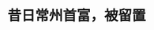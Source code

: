 <!DOCTYPE html>
<html lang="zh-CN">

<head>
    
<title>昔日常州首富，被留置_腾讯新闻</title>
<meta name="keywords" content="车建兴,美凯龙,红星美凯龙家居集团,常州首富,王健林,马云,常州,红星,首富,云南省监察委员会">
<meta name="description" content="红星美凯龙的创始人车建兴突然被查。      5月13日，红星美凯龙家居集团股份有限公司（以下简称“红星美凯龙”）在港股平台发布公告称，公司收到通知，执行董事兼总经理车建兴被云南省监察委员会立案调查....">
<meta name="author" content="腾讯网">
<meta name="copyright" content="Copyright 1998 - 2025 Tencent. All Rights Reserved">
<meta property="og:type" content="news" />

<meta property="og:title" content="昔日常州首富，被留置_腾讯新闻" />
<meta property="og:description" content="红星美凯龙的创始人车建兴突然被查。      5月13日，红星美凯龙家居集团股份有限公司（以下简称“红星美凯龙”）在港股平台发布公告称，公司收到通知，执行董事兼总经理车建兴被云南省监察委员会立案调查...." />
<meta property="og:url" content="https://news.qq.com/rain/a/20250518A04UBS00" />
<meta property="og:image" content="https://inews.gtimg.com/news_ls/OqK1ajBcvpacQC5N95w5ufks-4o7UlgIIjEKZf37y9FLwAA_640330/0" />
<meta property="article:author" content="中国新闻周刊" />
<meta property="article:published_time" content="2025-05-18 16:33:25" />
<meta property="category" content="finance" />

<meta name="baidu-site-verification" content="jJeIJ5X7pP" />
    <meta charset="utf-8" />
<meta http-equiv="X-UA-Compatible" content="IE=Edge" />
<meta name="viewport" content="width=device-width, initial-scale=1, shrink-to-fit=no" />
<link rel="dns-prefetch" href="mat1.gtimg.com">
<link rel="dns-prefetch" href="i.news.qq.com">
<link rel="shortcut icon" href="https://mat1.gtimg.com/qqcdn/qqindex2021/favicon.ico">
<script nomodule="true" src="https://mat1.gtimg.com/qqcdn/qqindex2021/common-static/20240515201444/core3-37-1.min.js"></script>
<script>
  try {
    if (!window.IntersectionObserver) {
      var observerScript = document.createElement('script');
      observerScript.src = "https://mat1.gtimg.com/qqcdn/qqindex2021/common-static/20241024141058/intersection-observer-polyfill.js";
      document.head.appendChild(observerScript);
    }
  } catch (error) {}
</script>

<script>
  try {
    if (!Element.prototype.scrollTo) {
      var scrollScript = document.createElement('script');
      scrollScript.src = "https://mat1.gtimg.com/qqcdn/qqindex2021/common-static/20241025153001/scroll-behavior-polyfill.js";
      document.head.appendChild(scrollScript);
    }
  } catch (error) {}
</script>
<script>
  try {
    if ('scrollRestoration' in window.history) {
      window.history.scrollRestoration = 'manual';
    }
    window.isPcClient = Boolean(window.electron) && (
      window.navigator.userAgent.indexOf('pc-client') > 0 ||
      window.navigator.userAgent.indexOf('TencentNews') > 0
    );
  } catch {}
</script>
<script>
  try {
    if (window.isPcClient) {
      var bodyStyle = document.createElement('style');
      bodyStyle.innerText = 'body{ zoom: 0.95 }';
      document.head.appendChild(bodyStyle);
    }
  } catch {}
</script>
<script>
  window.DATA = {"url":"https://view.inews.qq.com/a/20250518A04UBS00","article_id":"20250518A04UBS00","article_type":"0","title":"昔日常州首富，被留置","desc":"红星美凯龙的创始人车建兴突然被查。      5月13日，红星美凯龙家居集团股份有限公司（以下简称“红星美凯龙”）在港股平台发布公告称，公司收到通知，执行董事兼总经理车建兴被云南省监察委员会立案调查....","iNewsRecommendLevel":1,"abstract":"红星美凯龙的创始人车建兴突然被查。      5月13日，红星美凯龙家居集团股份有限公司（以下简称“红星美凯龙”）在港股平台发布公告称，公司收到通知，执行董事兼总经理车建兴被云南省监察委员会立案调查....","catalog1":"finance","ad_channel_sign":"finance","introduction":"","media":"中国新闻周刊","media_id":"5069188","pubtime":"2025-05-18 16:33:25","comment_id":"8412795360","political":0,"cmsId":"20250518A04UBS00","cms_id":"20250518A04UBS00","closeAllAd":0,"closeAllFavorite":false,"originContent":{"directory":{"ai_list":null,"enable":1,"list":[{"desc":"01 从木匠到首富","link":"HPOS_0","sub_list":null},{"desc":"02 步步踩雷陷入困局","link":"HPOS_1","sub_list":null}]},"key_points_show":["红星美凯龙家居集团股份有限公司执行董事兼总经理车建兴被云南省监察委员会立案调查并实施留置措施。","车建兴曾是常州首富，拥有超过300家门店的红星美凯龙家居集团。","由于房地产行业进入平台期，红星美凯龙陷入困局，负债总计高达706.39亿元。","2023年初，厦门国资委旗下建发股份收购红星美凯龙29.95%的股份，成为控股股东。","然而，车建兴的留置原因尚未公布，红星美凯龙方面对此表示不会对公司日常经营活动产生重大影响。"],"text":"\u003cdiv class=\"rich_media_content\"\u003e\u003c!--NO_AD_ERROR_3_1--\u003e\u003cp style=\"background-color: rgb(255, 255, 255); line-height: 38px; margin-bottom: 0px; margin-left: 0px; margin-right: 0px; margin-top: 22px; padding: 0px; text-align: justify\"\u003e\u003cspan style=\"font-size: 18px\"\u003e\u003cspan style=\"color: rgb(64, 64, 64)\"\u003e\u003cspan style=\"background-color: rgb(255, 255, 255)\"\u003e\u003c!--SECURE_LINK_BEGIN_0--\u003e红星美凯龙\u003c!--SECURE_LINK_END_0--\u003e的创始人车建兴突然被查。\u003c/span\u003e\u003c/span\u003e\u003c/span\u003e\u003c/p\u003e\u003cp style=\"background-color: rgb(255, 255, 255); line-height: 38px; margin-bottom: 0px; margin-left: 0px; margin-right: 0px; margin-top: 22px; padding: 0px; text-align: justify\"\u003e\u003cspan style=\"font-size: 18px\"\u003e\u003cspan style=\"color: rgb(64, 64, 64)\"\u003e\u003cspan style=\"background-color: rgb(255, 255, 255)\"\u003e5月13日，红星美凯龙家居集团股份有限公司（以下简称“红星美凯龙”）在港股平台发布公告称，公司收到通知，执行董事兼总经理车建兴被云南省监察委员会立案调查并实施留置措施。\u003c/span\u003e\u003c/span\u003e\u003c/span\u003e\u003c/p\u003e\u003cp style=\"background-color: rgb(255, 255, 255); line-height: 38px; margin-bottom: 0px; margin-left: 0px; margin-right: 0px; margin-top: 22px; padding: 0px; text-align: justify\"\u003e\u003cspan style=\"font-size: 18px\"\u003e\u003cspan style=\"color: rgb(64, 64, 64)\"\u003e\u003cspan style=\"background-color: rgb(255, 255, 255)\"\u003e公开资料显示，车建兴2000年开出第一家红星美凯龙，巅峰时曾在全国拥有超过300家门店，并一度成为常州首富。\u003c/span\u003e\u003c/span\u003e\u003c/span\u003e\u003c/p\u003e\u003cp style=\"background-color: rgb(255, 255, 255); line-height: 38px; margin-bottom: 0px; margin-left: 0px; margin-right: 0px; margin-top: 22px; padding: 0px; text-align: justify\"\u003e\u003cspan style=\"font-size: 18px\"\u003e\u003cspan style=\"color: rgb(64, 64, 64)\"\u003e\u003cspan style=\"background-color: rgb(255, 255, 255)\"\u003e然而事发时，车建兴已不再是红星美凯龙的实控人，红星美凯龙也在2023年就因债务困境易主，成为国资控股企业。\u003c/span\u003e\u003c/span\u003e\u003c/span\u003e\u003c/p\u003e\u003cp style=\"background-color: rgb(255, 255, 255); line-height: 38px; margin-bottom: 0px; margin-left: 0px; margin-right: 0px; margin-top: 22px; padding: 0px; text-align: justify\"\u003e\u003cspan style=\"font-size: 18px\"\u003e\u003cspan style=\"color: rgb(64, 64, 64)\"\u003e\u003cspan style=\"background-color: rgb(255, 255, 255)\"\u003e由于事发突然，对于车建兴被查的原因众说纷纭，但截至目前，尚无权威消息证实各种猜测。\u003c/span\u003e\u003c/span\u003e\u003c/span\u003e\u003c/p\u003e\u003cp class=\"qqnews_image_desc\" style=\"color: #666; font-size: 14px; text-align: center\"\u003e\u003c!--IMG_0--\u003e\u003cbr/\u003e2016年，红星美凯龙30周年庆典时的车建兴。 图/视觉中国\u003c/p\u003e\u003ch2 style=\"line-height: 38px; margin-bottom: 0px; margin-left: 0px; margin-right: 0px; margin-top: 22px; text-align: center\"\u003e\u003c!--HPOS_0--\u003e\u003cspan style=\"font-size: 18px\"\u003e\u003cspan style=\"color: rgb(64, 64, 64)\"\u003e\u003cspan style=\"background-color: rgb(255, 255, 255)\"\u003e01 从木匠到首富\u003c/span\u003e\u003c/span\u003e\u003c/span\u003e\u003c/h2\u003e\u003cp style=\"background-color: rgb(255, 255, 255); line-height: 38px; margin-bottom: 0px; margin-left: 0px; margin-right: 0px; margin-top: 22px; padding: 0px; text-align: justify\"\u003e\u003cspan style=\"font-size: 18px\"\u003e\u003cspan style=\"color: rgb(64, 64, 64)\"\u003e\u003cspan style=\"background-color: rgb(255, 255, 255)\"\u003e车建兴的发家之路颇具传奇色彩。\u003c/span\u003e\u003c/span\u003e\u003c/span\u003e\u003c/p\u003e\u003cp style=\"background-color: rgb(255, 255, 255); line-height: 38px; margin-bottom: 0px; margin-left: 0px; margin-right: 0px; margin-top: 22px; padding: 0px; text-align: justify\"\u003e\u003cspan style=\"font-size: 18px\"\u003e\u003cspan style=\"color: rgb(64, 64, 64)\"\u003e\u003cspan style=\"background-color: rgb(255, 255, 255)\"\u003e公开资料记载，车建兴（又名车建新）1966年出生于江苏常州农村，20世纪80年代初，还没有上完高中就做了木匠，且痴迷于这一行当，当时甚至被身边的人起了一个绰号“十三点”（当地方言，形容人痴傻的憨态）。\u003c/span\u003e\u003c/span\u003e\u003c/span\u003e\u003c/p\u003e\u003cp style=\"background-color: rgb(255, 255, 255); line-height: 38px; margin-bottom: 0px; margin-left: 0px; margin-right: 0px; margin-top: 22px; padding: 0px; text-align: justify\"\u003e\u003cspan style=\"font-size: 18px\"\u003e\u003cspan style=\"color: rgb(64, 64, 64)\"\u003e\u003cspan style=\"background-color: rgb(255, 255, 255)\"\u003e1986年，20岁的车建兴用借来的600元启动资金，创办了一家家具作坊，开启了创业之路。而这间作坊后来被视作红星美凯龙的发源，被记入其官网资料中。\u003c/span\u003e\u003c/span\u003e\u003c/span\u003e\u003c/p\u003e\u003cp style=\"background-color: rgb(255, 255, 255); line-height: 38px; margin-bottom: 0px; margin-left: 0px; margin-right: 0px; margin-top: 22px; padding: 0px; text-align: justify\"\u003e\u003cspan style=\"font-size: 18px\"\u003e\u003cspan style=\"color: rgb(64, 64, 64)\"\u003e\u003cspan style=\"background-color: rgb(255, 255, 255)\"\u003e此后数年间，车建兴先后开办过木器厂、家具门市部、家具城等，其创业思路也由家具生产转向家具销售，并在之后形成连锁经营之势，成立了常州红星家居集团公司。\u003c/span\u003e\u003c/span\u003e\u003c/span\u003e\u003c/p\u003e\u003cp style=\"background-color: rgb(255, 255, 255); line-height: 38px; margin-bottom: 0px; margin-left: 0px; margin-right: 0px; margin-top: 22px; padding: 0px; text-align: justify\"\u003e\u003cspan style=\"font-size: 18px\"\u003e\u003cspan style=\"color: rgb(64, 64, 64)\"\u003e\u003cspan style=\"background-color: rgb(255, 255, 255)\"\u003e后来，车建兴将“红星”品牌升级为“红星美凯龙”，经营理念也转变为“市场化经营、商场化管理”，2000年设立的上海真北商场成为“红星美凯龙”品牌下第一个商场。2008年，红星美凯龙建成“全球最大”的家居商场，共50万平方米，车建兴的“Mall王”野望初露锋芒。\u003c/span\u003e\u003c/span\u003e\u003c/span\u003e\u003c!--NO_AD_0--\u003e\u003c!--EOP_0--\u003e\u003c/p\u003e\u003c!--PARAGRAPH_0--\u003e\u003cp style=\"background-color: rgb(255, 255, 255); line-height: 38px; margin-bottom: 0px; margin-left: 0px; margin-right: 0px; margin-top: 22px; padding: 0px; text-align: justify\"\u003e\u003cspan style=\"font-size: 18px\"\u003e\u003cspan style=\"color: rgb(64, 64, 64)\"\u003e\u003cspan style=\"background-color: rgb(255, 255, 255)\"\u003e2007年，车建兴成立了红星美凯龙控股集团有限公司，并与之前成立的红星家居集团共同投资，成立了如今的红星美凯龙家居集团股份有限公司，自此踏上资本运作之路。\u003c/span\u003e\u003c/span\u003e\u003c/span\u003e\u003c/p\u003e\u003cp style=\"background-color: rgb(255, 255, 255); line-height: 38px; margin-bottom: 0px; margin-left: 0px; margin-right: 0px; margin-top: 22px; padding: 0px; text-align: justify\"\u003e\u003cspan style=\"font-size: 18px\"\u003e\u003cspan style=\"color: rgb(64, 64, 64)\"\u003e\u003cspan style=\"background-color: rgb(255, 255, 255)\"\u003e据中国房地产报报道，2009年前后，车建兴还涉入了房地产开发领域，打造了“红星系”地产品牌。在房地产黄金时期，红星地产一度进入全国房企排名前60，最高年销售额曾达到700多亿元。\u003c/span\u003e\u003c/span\u003e\u003c/span\u003e\u003c/p\u003e\u003cp style=\"background-color: rgb(255, 255, 255); line-height: 38px; margin-bottom: 0px; margin-left: 0px; margin-right: 0px; margin-top: 22px; padding: 0px; text-align: justify\"\u003e\u003cspan style=\"font-size: 18px\"\u003e\u003cspan style=\"color: rgb(64, 64, 64)\"\u003e\u003cspan style=\"background-color: rgb(255, 255, 255)\"\u003e车建兴最出圈的一次，可能莫过于参与王健林\u003c!--SECURE_LINK_BEGIN_1--\u003e马云\u003c!--SECURE_LINK_END_1--\u003e“赌局”。\u003c/span\u003e\u003c/span\u003e\u003c/span\u003e\u003c/p\u003e\u003cp style=\"background-color: rgb(255, 255, 255); line-height: 38px; margin-bottom: 0px; margin-left: 0px; margin-right: 0px; margin-top: 22px; padding: 0px; text-align: justify\"\u003e\u003cspan style=\"font-size: 18px\"\u003e\u003cspan style=\"color: rgb(64, 64, 64)\"\u003e\u003cspan style=\"background-color: rgb(255, 255, 255)\"\u003e2012年12月，王健林与马云打赌，若10年后电商在中国零售市场份额占到50%，愿意输给马云1亿元，如果没有，马云还他1亿元。\u003c/span\u003e\u003c/span\u003e\u003c/span\u003e\u003c/p\u003e\u003cp style=\"background-color: rgb(255, 255, 255); line-height: 38px; margin-bottom: 0px; margin-left: 0px; margin-right: 0px; margin-top: 22px; padding: 0px; text-align: justify\"\u003e\u003cspan style=\"font-size: 18px\"\u003e\u003cspan style=\"color: rgb(64, 64, 64)\"\u003e\u003cspan style=\"background-color: rgb(255, 255, 255)\"\u003e这场“赌局”引起车建兴的兴趣。几个月后，他高调为这场“赌局”进行场外加注，“若10年后电商在中高档零售市场份额超过15％，愿输给王健林和马云各1亿元。”\u003c/span\u003e\u003c/span\u003e\u003c/span\u003e\u003c/p\u003e\u003cp style=\"background-color: rgb(255, 255, 255); line-height: 38px; margin-bottom: 0px; margin-left: 0px; margin-right: 0px; margin-top: 22px; padding: 0px; text-align: justify\"\u003e\u003cspan style=\"font-size: 18px\"\u003e\u003cspan style=\"color: rgb(64, 64, 64)\"\u003e\u003cspan style=\"background-color: rgb(255, 255, 255)\"\u003e车建兴之所以为王、马的赌局加注，很大程度上是由于红星美凯龙在独立电商之路上受挫。2012年，红星美凯龙斥资2亿元进军电商市场，但半年之后仅交出4万元左右交易额的成绩单。此后，其发展独立\u003c!--SECURE_LINK_BEGIN_2--\u003eB2C\u003c!--SECURE_LINK_END_2--\u003e模式的电商之路逐渐凋零。\u003c/span\u003e\u003c/span\u003e\u003c/span\u003e\u003c/p\u003e\u003cp style=\"background-color: rgb(255, 255, 255); line-height: 38px; margin-bottom: 0px; margin-left: 0px; margin-right: 0px; margin-top: 22px; padding: 0px; text-align: justify\"\u003e\u003cspan style=\"font-size: 18px\"\u003e\u003cspan style=\"color: rgb(64, 64, 64)\"\u003e\u003cspan style=\"background-color: rgb(255, 255, 255)\"\u003e这场波折之后，车建兴坚定了继续发展线下商场的决心，红星美凯龙也很快迎来风光时期。2015年、2018年，红星美凯龙先后在港交所、上交所上市，成为中国家居零售行业第一家同时在A股和H股上市的公司。\u003c/span\u003e\u003c/span\u003e\u003c/span\u003e\u003c/p\u003e\u003cp style=\"background-color: rgb(255, 255, 255); line-height: 38px; margin-bottom: 0px; margin-left: 0px; margin-right: 0px; margin-top: 22px; padding: 0px; text-align: justify\"\u003e\u003cspan style=\"font-size: 18px\"\u003e\u003cspan style=\"color: rgb(64, 64, 64)\"\u003e\u003cspan style=\"background-color: rgb(255, 255, 255)\"\u003e上市之后，红星美凯龙两股总市值最高时超过千亿元。在此前后，红星美凯龙加速开办家居商场，其顶峰时期商场数量曾突破300家，一度超过万达，总资产也达到千亿规模，被称为全球“MALL王”。\u003c/span\u003e\u003c/span\u003e\u003c/span\u003e\u003c/p\u003e\u003cp style=\"background-color: rgb(255, 255, 255); line-height: 38px; margin-bottom: 0px; margin-left: 0px; margin-right: 0px; margin-top: 22px; padding: 0px; text-align: justify\"\u003e\u003cspan style=\"font-size: 18px\"\u003e\u003cspan style=\"color: rgb(64, 64, 64)\"\u003e\u003cspan style=\"background-color: rgb(255, 255, 255)\"\u003e这一时期，其个人财富也达到顶峰。2018年，车建兴跻身\u003c!--SECURE_LINK_BEGIN_3--\u003e福布斯中国富豪榜\u003c!--SECURE_LINK_END_3--\u003e前50名，并成为家乡常州首富。\u003c/span\u003e\u003c/span\u003e\u003c/span\u003e\u003c/p\u003e\u003ch2 style=\"line-height: 38px; margin-bottom: 0px; margin-left: 0px; margin-right: 0px; margin-top: 22px; text-align: center\"\u003e\u003c!--HPOS_1--\u003e\u003cspan style=\"font-size: 18px\"\u003e\u003cspan style=\"color: rgb(64, 64, 64)\"\u003e\u003cspan style=\"background-color: rgb(255, 255, 255)\"\u003e02 步步踩雷陷入困局\u003c/span\u003e\u003c/span\u003e\u003c/span\u003e\u003c/h2\u003e\u003cp style=\"background-color: rgb(255, 255, 255); line-height: 38px; margin-bottom: 0px; margin-left: 0px; margin-right: 0px; margin-top: 22px; padding: 0px; text-align: justify\"\u003e\u003cspan style=\"font-size: 18px\"\u003e\u003cspan style=\"color: rgb(64, 64, 64)\"\u003e\u003cspan style=\"background-color: rgb(255, 255, 255)\"\u003e但好景不长，随着房地产行业进入平台期，加上电商的冲击，线下家居消费市场的竞争越来越激烈，涉足家居零售、商场经营、房地产的红星美凯龙几乎是步步踩雷，很快就陷入困局。\u003c/span\u003e\u003c/span\u003e\u003c/span\u003e\u003c/p\u003e\u003cp style=\"background-color: rgb(255, 255, 255); line-height: 38px; margin-bottom: 0px; margin-left: 0px; margin-right: 0px; margin-top: 22px; padding: 0px; text-align: justify\"\u003e\u003cspan style=\"font-size: 18px\"\u003e\u003cspan style=\"color: rgb(64, 64, 64)\"\u003e\u003cspan style=\"background-color: rgb(255, 255, 255)\"\u003e车建兴曾对外解释过，红星美凯龙规模做大的最重要原因，是采用了轻重结合的双轮发展模式。\u003c/span\u003e\u003c/span\u003e\u003c/span\u003e\u003c/p\u003e\u003cp style=\"background-color: rgb(255, 255, 255); line-height: 38px; margin-bottom: 0px; margin-left: 0px; margin-right: 0px; margin-top: 22px; padding: 0px; text-align: justify\"\u003e\u003cspan style=\"font-size: 18px\"\u003e\u003cspan style=\"color: rgb(64, 64, 64)\"\u003e\u003cspan style=\"background-color: rgb(255, 255, 255)\"\u003e这里的“重”和“轻”分别指自营和委管两种模式。自营模式下，公司通过自建、购买或租赁物业打造商场，统一招商并收取租金及管理费；委管模式下，公司为第三方开发商提供品牌授权及管理服务，收取项目冠名咨询费、年度管理费及租金分成，以实现快速扩张。\u003c/span\u003e\u003c/span\u003e\u003c/span\u003e\u003c/p\u003e\u003cp style=\"background-color: rgb(255, 255, 255); line-height: 38px; margin-bottom: 0px; margin-left: 0px; margin-right: 0px; margin-top: 22px; padding: 0px; text-align: justify\"\u003e\u003cspan style=\"font-size: 18px\"\u003e\u003cspan style=\"color: rgb(64, 64, 64)\"\u003e\u003cspan style=\"background-color: rgb(255, 255, 255)\"\u003e不过从数据上看，红星美凯龙本质上还是以重资产扩张模式。在很长一段时间里，其自营收入占比持续超过60%，轻资产的委管收入占比仅在30%左右。\u003c/span\u003e\u003c/span\u003e\u003c/span\u003e\u003c/p\u003e\u003cp style=\"background-color: rgb(255, 255, 255); line-height: 38px; margin-bottom: 0px; margin-left: 0px; margin-right: 0px; margin-top: 22px; padding: 0px; text-align: justify\"\u003e\u003cspan style=\"font-size: 18px\"\u003e\u003cspan style=\"color: rgb(64, 64, 64)\"\u003e\u003cspan style=\"background-color: rgb(255, 255, 255)\"\u003e这也直接导致红星美凯龙债台高筑。至2022年底，其负债总计高达706.39亿元，其中流动负债达到253.62亿元，而当时其流动资产仅为114.54亿元。衡量其偿债能力的关键指标中，流动比率为0.45，速动比率为0.34，均远低于行业内公认的正常范畴。\u003c/span\u003e\u003c/span\u003e\u003c/span\u003e\u003c!--NO_AD_1--\u003e\u003c!--EOP_1--\u003e\u003c/p\u003e\u003c!--PARAGRAPH_1--\u003e\u003cp style=\"background-color: rgb(255, 255, 255); line-height: 38px; margin-bottom: 0px; margin-left: 0px; margin-right: 0px; margin-top: 22px; padding: 0px; text-align: justify\"\u003e\u003cspan style=\"font-size: 18px\"\u003e\u003cspan style=\"color: rgb(64, 64, 64)\"\u003e\u003cspan style=\"background-color: rgb(255, 255, 255)\"\u003e2023年初，厦门国资委旗下\u003c!--SECURE_LINK_BEGIN_4--\u003e建发股份\u003c!--SECURE_LINK_END_4--\u003e以62.86亿元现金对价收购红星美凯龙29.95%的股份，成为其控股股东。车建兴就此辞去红星美凯龙董事长一职，转为公司总经理，自此鲜见其在公司官网新闻中露面。\u003c/span\u003e\u003c/span\u003e\u003c/span\u003e\u003c/p\u003e\u003cp style=\"background-color: rgb(255, 255, 255); line-height: 38px; margin-bottom: 0px; margin-left: 0px; margin-right: 0px; margin-top: 22px; padding: 0px; text-align: justify\"\u003e\u003cspan style=\"font-size: 18px\"\u003e\u003cspan style=\"color: rgb(64, 64, 64)\"\u003e\u003cspan style=\"background-color: rgb(255, 255, 255)\"\u003e然而，建发股份的入主未能立即拯救红星美凯龙于水火。财报数据显示，2023年、2024年，红星美凯龙的营收分别为115.15亿元、78.21亿元，营收同比增长率分别为-18.55%、-32.08%；净利润转为负数，分别为-22.16亿元、-29.83亿元。\u003c/span\u003e\u003c/span\u003e\u003c/span\u003e\u003c!--NO_AD_2--\u003e\u003c!--EOP_2--\u003e\u003c/p\u003e\u003c!--PARAGRAPH_2--\u003e\u003cp style=\"background-color: rgb(255, 255, 255); line-height: 38px; margin-bottom: 0px; margin-left: 0px; margin-right: 0px; margin-top: 22px; padding: 0px; text-align: justify\"\u003e\u003cspan style=\"font-size: 18px\"\u003e\u003cspan style=\"color: rgb(64, 64, 64)\"\u003e\u003cspan style=\"background-color: rgb(255, 255, 255)\"\u003e但这些或许已与车建兴这位昔日“掌门人”无关了。此次留置后，车建兴的总经理全部职责由公司董事长李玉鹏代行。公司公告还称，这一事项不会对公司日常经营活动产生重大影响，其他董监高均正常履职，其组织架构及内控机制完善，董事会运作正常，控制权未发生变化，公司日常经营情况正常。\u003c/span\u003e\u003c/span\u003e\u003c/span\u003e\u003c!--NO_AD_3--\u003e\u003c!--EOP_3--\u003e\u003c/p\u003e\u003c!--PARAGRAPH_3--\u003e\u003cp style=\"background-color: rgb(255, 255, 255); line-height: 38px; margin-bottom: 0px; margin-left: 0px; margin-right: 0px; margin-top: 22px; padding: 0px; text-align: justify\"\u003e\u003cspan style=\"font-size: 18px\"\u003e\u003cspan style=\"color: rgb(64, 64, 64)\"\u003e\u003cspan style=\"background-color: rgb(255, 255, 255)\"\u003e值得注意的是，这不红星美凯龙第一次有高管被查。\u003c/span\u003e\u003c/span\u003e\u003c/span\u003e\u003c/p\u003e\u003cp style=\"background-color: rgb(255, 255, 255); line-height: 38px; margin-bottom: 0px; margin-left: 0px; margin-right: 0px; margin-top: 22px; padding: 0px; text-align: justify\"\u003e\u003cspan style=\"font-size: 18px\"\u003e\u003cspan style=\"color: rgb(64, 64, 64)\"\u003e\u003cspan style=\"background-color: rgb(255, 255, 255)\"\u003e今年3月24日，中国裁判文书网披露了红星美凯龙前执行总裁高某职务侵占罪二审刑事裁定书。案情显示，2021年，红星美凯龙当时的控股股东红星控股集团有限公司与重庆璧山区政府签订外资投资协议，时任执行总裁高某在负责外资引入工作期间，与引资中间人约定，虚增3%份额的服务费作为回扣，与共同犯案的同事瓜分。\u003c/span\u003e\u003c/span\u003e\u003c/span\u003e\u003c!--NO_AD_4--\u003e\u003c!--EOP_4--\u003e\u003c/p\u003e\u003c!--PARAGRAPH_4--\u003e\u003cp style=\"background-color: rgb(255, 255, 255); line-height: 38px; margin-bottom: 0px; margin-left: 0px; margin-right: 0px; margin-top: 22px; padding: 0px; text-align: justify\"\u003e\u003cspan style=\"font-size: 18px\"\u003e\u003cspan style=\"color: rgb(64, 64, 64)\"\u003e\u003cspan style=\"background-color: rgb(255, 255, 255)\"\u003e裁定书显示，高某一度辩称这笔3%的服务费返还是当初经车建兴口头同意作为奖励金的款项，并有其签署的“情况说明”为证。但在司法介入后，车建兴否认了这一说法以及“情况说明”的真实性。\u003c/span\u003e\u003c/span\u003e\u003c/span\u003e\u003c/p\u003e\u003cp style=\"background-color: rgb(255, 255, 255); line-height: 38px; margin-bottom: 0px; margin-left: 0px; margin-right: 0px; margin-top: 22px; padding: 0px; text-align: justify\"\u003e\u003cspan style=\"font-size: 18px\"\u003e\u003cspan style=\"color: rgb(64, 64, 64)\"\u003e\u003cspan style=\"background-color: rgb(255, 255, 255)\"\u003e对于被留置原因，中国新闻周刊多次致电红星美凯龙，但去电均无人接听。\u003c/span\u003e\u003c/span\u003e\u003c/span\u003e\u003c/p\u003e\u003cp style=\"background-color: rgb(255, 255, 255); line-height: 38px; margin-bottom: 0px; margin-left: 0px; margin-right: 0px; margin-top: 22px; padding: 0px; text-align: justify\"\u003e\u003cspan style=\"font-size: 18px\"\u003e\u003cspan style=\"color: rgb(64, 64, 64)\"\u003e\u003cspan style=\"background-color: rgb(255, 255, 255)\"\u003e作者：张宇轩\u003c/span\u003e\u003c/span\u003e\u003c/span\u003e\u003c/p\u003e\u003cp style=\"background-color: rgb(255, 255, 255); line-height: 38px; margin-bottom: 0px; margin-left: 0px; margin-right: 0px; margin-top: 22px; padding: 0px; text-align: justify\"\u003e\u003cspan style=\"font-size: 18px\"\u003e\u003cspan style=\"color: rgb(64, 64, 64)\"\u003e\u003cspan style=\"background-color: rgb(255, 255, 255)\"\u003e编辑：余源\u003c/span\u003e\u003c/span\u003e\u003c/span\u003e\u003c/p\u003e\u003cdiv powered-by=\"qqnews_ex-editor\"\u003e\u003c/div\u003e\u003cstyle\u003e.rich_media_content{--news-tabel-th-night-color: #444444;--news-font-day-color: #333;--news-font-night-color: #d9d9d9;--news-bottom-distance: 22px}.rich_media_content p:not([data-exeditor-arbitrary-box=image-box]){letter-spacing:.5px;line-height:30px;margin-bottom:var(--news-bottom-distance);word-wrap:break-word}.rich_media_content{color:var(--news-font-day-color);font-size:18px}@media(prefers-color-scheme:dark){body:not([data-weui-theme=light]):not([dark-mode-disable=true]) .rich_media_content p:not([data-exeditor-arbitrary-box=image-box]){letter-spacing:.5px;line-height:30px;margin-bottom:var(--news-bottom-distance);word-wrap:break-word}body:not([data-weui-theme=light]):not([dark-mode-disable=true]) .rich_media_content{color:var(--news-font-night-color)}}.data_color_scheme_dark .rich_media_content p:not([data-exeditor-arbitrary-box=image-box]){letter-spacing:.5px;line-height:30px;margin-bottom:var(--news-bottom-distance);word-wrap:break-word}.data_color_scheme_dark .rich_media_content{color:var(--news-font-night-color)}.data_color_scheme_dark .rich_media_content{font-size:18px}.rich_media_content p[data-exeditor-arbitrary-box=image-box]{margin-bottom:11px}.rich_media_content\u003ediv:not(.qnt-video),.rich_media_content\u003esection{margin-bottom:var(--news-bottom-distance)}.rich_media_content hr{margin-bottom:var(--news-bottom-distance)}.rich_media_content .link_list{margin:0;margin-top:20px;min-height:0!important}.rich_media_content blockquote{background:#f9f9f9;border-left:6px solid #ccc;margin:1.5em 10px;padding:.5em 10px}.rich_media_content blockquote p{margin-bottom:0!important}.data_color_scheme_dark .rich_media_content blockquote{background:#323232}@media(prefers-color-scheme:dark){body:not([data-weui-theme=light]):not([dark-mode-disable=true]) .rich_media_content blockquote{background:#323232}}.rich_media_content ol[data-ex-list]{--ol-start: 1;--ol-list-style-type: decimal;list-style-type:none;counter-reset:olCounter calc(var(--ol-start,1) - 1);position:relative}.rich_media_content ol[data-ex-list]\u003eli\u003e:first-child::before{content:counter(olCounter,var(--ol-list-style-type)) '. ';counter-increment:olCounter;font-variant-numeric:tabular-nums;display:inline-block}.rich_media_content ul[data-ex-list]{--ul-list-style-type: circle;list-style-type:none;position:relative}.rich_media_content ul[data-ex-list].nonUnicode-list-style-type\u003eli\u003e:first-child::before{content:var(--ul-list-style-type) ' ';font-variant-numeric:tabular-nums;display:inline-block;transform:scale(0.5)}.rich_media_content ul[data-ex-list].unicode-list-style-type\u003eli\u003e:first-child::before{content:var(--ul-list-style-type) ' ';font-variant-numeric:tabular-nums;display:inline-block;transform:scale(0.8)}.rich_media_content ol:not([data-ex-list]){padding-left:revert}.rich_media_content ul:not([data-ex-list]){padding-left:revert}.rich_media_content table{display:table;border-collapse:collapse;margin-bottom:var(--news-bottom-distance)}.rich_media_content table th,.rich_media_content table td{word-wrap:break-word;border:1px solid #ddd;white-space:nowrap;padding:2px 5px}.rich_media_content table th{font-weight:700;background-color:#f0f0f0;text-align:left}.rich_media_content table p{margin-bottom:0!important}.data_color_scheme_dark .rich_media_content table th{background:var(--news-tabel-th-night-color)}@media(prefers-color-scheme:dark){body:not([data-weui-theme=light]):not([dark-mode-disable=true]) .rich_media_content table th{background:var(--news-tabel-th-night-color)}}.rich_media_content .qqnews_image_desc,.rich_media_content p[type=om-image-desc]{line-height:20px!important;text-align:center!important;font-size:14px!important;color:#666!important}.rich_media_content div[data-exeditor-arbitrary-box=wrap]:not([data-exeditor-arbitrary-box-special-style]){max-width:100%}.rich_media_content .qqnews-content{--wmfont: 0;--wmcolor: transparent;font-size:var(--wmfont);color:var(--wmcolor);line-height:var(--wmfont)!important;margin-bottom:var(--wmfont)!important}.rich_media_content .qqnews_sign_emphasis{background:#f7f7f7}.rich_media_content .qqnews_sign_emphasis ol{word-wrap:break-word;border:none;color:#5c5c5c;line-height:28px;list-style:none;margin:14px 0 6px;padding:16px 15px 4px}.rich_media_content .qqnews_sign_emphasis p{margin-bottom:12px!important}.rich_media_content .qqnews_sign_emphasis ol\u003eli\u003ep{padding-left:30px}.rich_media_content .qqnews_sign_emphasis ol\u003eli{list-style:none}.rich_media_content .qqnews_sign_emphasis ol\u003eli\u003ep:first-child::before{margin-left:-30px;content:counter(olCounter,decimal) ''!important;counter-increment:olCounter!important;font-variant-numeric:tabular-nums!important;background:#37f;border-radius:2px;color:#fff;font-size:15px;font-style:normal;text-align:center;line-height:18px;width:18px;height:18px;margin-right:12px;position:relative;top:-1px}.data_color_scheme_dark .rich_media_content .qqnews_sign_emphasis{background:#262626}.data_color_scheme_dark .rich_media_content .qqnews_sign_emphasis ol\u003eli\u003ep{color:#a9a9a9}@media(prefers-color-scheme:dark){body:not([data-weui-theme=light]):not([dark-mode-disable=true]) .rich_media_content .qqnews_sign_emphasis{background:#262626}body:not([data-weui-theme=light]):not([dark-mode-disable=true]) .rich_media_content .qqnews_sign_emphasis ol\u003eli\u003ep{color:#a9a9a9}}.rich_media_content h1,.rich_media_content h2,.rich_media_content h3,.rich_media_content h4,.rich_media_content h5,.rich_media_content h6{margin-bottom:var(--news-bottom-distance);font-weight:700}.rich_media_content h1{font-size:20px}.rich_media_content h2,.rich_media_content h3{font-size:19px}.rich_media_content h4,.rich_media_content h5,.rich_media_content h6{font-size:18px}.rich_media_content li:empty{display:none}.rich_media_content ul,.rich_media_content ol{margin-bottom:var(--news-bottom-distance)}.rich_media_content div\u003ep:only-child{margin-bottom:0!important}.rich_media_content .cms-cke-widget-title-wrap p{margin-bottom:0!important}\u003c/style\u003e\u003c/div\u003e","version":"v2"},"originAttribute":{"IMG_0":{"bigOrigUrl":"https://inews.gtimg.com/news_bt/Of_jEfQzj8L5hrQR7IWyl7LPCotYxc1cjljaxbLNHfrnEAA/0","compressUrl":"https://inews.gtimg.com/news_bt/Of_jEfQzj8L5hrQR7IWyl7LPCotYxc1cjljaxbLNHfrnEAA/641","desc":"","fullPic":"1","height":428,"imgurl0":"https://inews.gtimg.com/news_bt/Of_jEfQzj8L5hrQR7IWyl7LPCotYxc1cjljaxbLNHfrnEAA/0","imgurl1000":"https://inews.gtimg.com/news_bt/Of_jEfQzj8L5hrQR7IWyl7LPCotYxc1cjljaxbLNHfrnEAA/1000","islong":0,"origUrl":"https://inews.gtimg.com/news_bt/Of_jEfQzj8L5hrQR7IWyl7LPCotYxc1cjljaxbLNHfrnEAA/641","size":26,"style":"display: inline-block; max-width: 100%; width: 660px","thumb":"https://inews.gtimg.com/news_bt/Of_jEfQzj8L5hrQR7IWyl7LPCotYxc1cjljaxbLNHfrnEAA_181x181s/0","url":"https://inews.gtimg.com/news_bt/Of_jEfQzj8L5hrQR7IWyl7LPCotYxc1cjljaxbLNHfrnEAA/641","width":641},"SECURE_LINK_BEGIN_0":{"cms_orig_info":{"desc":"红星美凯龙","trust_level":1,"type":"huaci_stock","url":"https://wzq.tenpay.com/mm/detail?type=2\u0026scode=01528\u0026stat_data=Ozm00p000n006"},"desc":"红星美凯龙","trust_level":1,"type":"huaci_stock","url":"https://wzq.tenpay.com/mm/detail?type=2\u0026scode=01528\u0026stat_data=Ozm00p000n006"},"SECURE_LINK_BEGIN_4":{"cms_orig_info":{"desc":"建发股份","trust_level":1,"type":"huaci_stock","url":"https://wzq.tenpay.com/mm/detail?type=1\u0026scode=600153\u0026stat_data=Ozm00p000n006"},"desc":"建发股份","trust_level":1,"type":"huaci_stock","url":"https://wzq.tenpay.com/mm/detail?type=1\u0026scode=600153\u0026stat_data=Ozm00p000n006"},"SECURE_LINK_END_0":{"trust_level":1},"SECURE_LINK_END_4":{"trust_level":1}},"selfDeclare":{},"userAddress":"北京","card":{"chlid":"5069188","chlname":"中国新闻周刊","desc":"这里是《中国新闻周刊》。我是有料、有聊、有趣的周刊君，每天真诚推送犀利观点+深度报道+暖心好文+有趣视频。运营主体：《中国新闻周刊》杂志社有限公司","icon":"http://inews.gtimg.com/newsapp_ls/0/202961844_200200/0","msgEntry":1,"uin":"ec1b39284206778cea97949e73bdbe06dd","update_frequency":"0","vip_desc":"中国新闻周刊官方账号","vip_icon_night":"https://inews.gtimg.com/newsapp_bt/0/1128171011183_4151/0","vip_place":"left","vip_type":"20006","vip_icon":"https://inews.gtimg.com/newsapp_bt/0/1128164013310_1586/0","vip_type_new":"20006","suid":"8QMa335Y7IQYsDw=","liveInfo":{},"cpLevel":1},"interationCount":{"like":11,"collect":7,"share":8},"payment_info":{"is_free_to_read":0,"need_pay":0,"pay_type":"","text_free_percent":0},"article_is_pay":false,"payment_column_info_v1":{"is_column_pay":false,"read_count_all":0},"tag_info_item":null,"contentWordsNum":2197,"extraProperty":{"FeedbackDetailDisableInsert":1,"zanSkinType":""},"relateWelfare":{},"aiSwitch":true,"isOversize":false,"videoArr":[]};
</script>
<script>
  window.channelInfo = {"channelConfig":{"channelNav":[{"_auto_id":"1","active_alien_img":"","alien_img":"","channel_id":"news_news_home","is_local":"0","link":"https://www.qq.com","name_cn":"首页","name_en":"home"},{"_auto_id":"2","active_alien_img":"","alien_img":"","channel_id":"news_news_top","is_local":"0","link":"","name_cn":"要闻","name_en":"news"},{"_auto_id":"4","active_alien_img":"","alien_img":"","channel_id":"news_news_bj","is_local":"1","link":"","name_cn":"北京","name_en":"bj"},{"_auto_id":"5","active_alien_img":"","alien_img":"","channel_id":"news_news_finance","is_local":"0","link":"","name_cn":"财经","name_en":"finance"},{"_auto_id":"6","active_alien_img":"","alien_img":"","channel_id":"news_news_tech","is_local":"0","link":"","name_cn":"科技","name_en":"tech"},{"_auto_id":"7","active_alien_img":"","alien_img":"","channel_id":"tv","is_local":"0","link":"https://v.qq.com/channel/tv/?ptag=qqnews","name_cn":"电视剧","name_en":"tv"},{"_auto_id":"8","active_alien_img":"","alien_img":"","channel_id":"news_news_qa","is_local":"0","link":"","name_cn":"热问","name_en":"qa"},{"_auto_id":"9","active_alien_img":"","alien_img":"","channel_id":"news_news_ent","is_local":"0","link":"","name_cn":"娱乐","name_en":"ent"},{"_auto_id":"10","active_alien_img":"","alien_img":"","channel_id":"variety","is_local":"0","link":"https://v.qq.com/channel/variety/?ptag=qqnews","name_cn":"综艺","name_en":"variety"},{"_auto_id":"11","active_alien_img":"","alien_img":"","channel_id":"news_news_sports","is_local":"0","link":"","name_cn":"体育","name_en":"sports"},{"_auto_id":"13","active_alien_img":"","alien_img":"","channel_id":"news_news_nba","is_local":"0","link":"","name_cn":"NBA","name_en":"nba"},{"_auto_id":"14","active_alien_img":"","alien_img":"","channel_id":"news_news_world","is_local":"0","link":"","name_cn":"国际","name_en":"world"},{"_auto_id":"15","active_alien_img":"","alien_img":"","channel_id":"news_news_mil","is_local":"0","link":"","name_cn":"军事","name_en":"milite"},{"_auto_id":"16","active_alien_img":"","alien_img":"","channel_id":"news_news_auto","is_local":"0","link":"","name_cn":"汽车","name_en":"auto"},{"_auto_id":"17","active_alien_img":"","alien_img":"","channel_id":"news_news_house","is_local":"0","link":"","name_cn":"房产","name_en":"house"},{"_auto_id":"18","active_alien_img":"","alien_img":"","channel_id":"news_news_edu","is_local":"0","link":"","name_cn":"教育","name_en":"edu"},{"_auto_id":"19","active_alien_img":"","alien_img":"","channel_id":"news_news_antip","is_local":"0","link":"","name_cn":"健康","name_en":"health"},{"_auto_id":"20","active_alien_img":"","alien_img":"","channel_id":"news_news_video","is_local":"0","link":"","name_cn":"视频","name_en":"video"},{"_auto_id":"21","active_alien_img":"","alien_img":"","channel_id":"news_news_game","is_local":"0","link":"","name_cn":"游戏","name_en":"games"},{"_auto_id":"22","active_alien_img":"","alien_img":"","channel_id":"news_news_nchupin","is_local":"0","link":"","name_cn":"眼界","name_en":"chupin"},{"_auto_id":"24","active_alien_img":"","alien_img":"","channel_id":"news_news_football","is_local":"0","link":"","name_cn":"足球","name_en":"football"},{"_auto_id":"25","active_alien_img":"","alien_img":"","channel_id":"news_news_kepu","is_local":"0","link":"","name_cn":"科学","name_en":"kepu"},{"_auto_id":"26","active_alien_img":"","alien_img":"","channel_id":"news_news_digi","is_local":"0","link":"","name_cn":"数码","name_en":"digi"},{"_auto_id":"28","active_alien_img":"","alien_img":"","channel_id":"ymzx","is_local":"0","link":"https://gamer.qq.com/v2/cloudgame/game/96897?ichannel=txxwpc0Ftxxwpc1","name_cn":"元梦之星","name_en":"news_news_ymzx"},{"_auto_id":"31","active_alien_img":"","alien_img":"","channel_id":"movie","is_local":"0","link":"https://v.qq.com/channel/movie/?ptag=qqnews","name_cn":"电影","name_en":"movie"},{"_auto_id":"32","active_alien_img":"","alien_img":"","channel_id":"news_news_esport","is_local":"0","link":"","name_cn":"电竞","name_en":"esport"},{"_auto_id":"34","active_alien_img":"","alien_img":"","channel_id":"news_news_history","is_local":"0","link":"","name_cn":"历史","name_en":"history"},{"_auto_id":"35","active_alien_img":"","alien_img":"","channel_id":"news_news_baby","is_local":"0","link":"","name_cn":"育儿","name_en":"baby"},{"_auto_id":"36","active_alien_img":"","alien_img":"","channel_id":"hbjy","is_local":"0","link":"https://gp.qq.com/act/a20250421mnqlx/news.shtml","name_cn":"和平精英","name_en":"news_news_hbjy"},{"_auto_id":"37","active_alien_img":"","alien_img":"","channel_id":"cloud_gamer","is_local":"0","link":"https://gamer.qq.com/?ichannel=txxwpc0Ftxxwpc1","name_cn":"云游戏","name_en":"cloud_gamer"},{"_auto_id":"38","active_alien_img":"","alien_img":"","channel_id":"news_news_lic","is_local":"0","link":"","name_cn":"理财","name_en":"finance_licai"},{"_auto_id":"39","active_alien_img":"","alien_img":"","channel_id":"news_news_istock","is_local":"0","link":"","name_cn":"股票","name_en":"finance_stock"},{"_auto_id":"40","active_alien_img":"","alien_img":"","channel_id":"ren_min_shi_pin","is_local":"0","link":"https://news.qq.com/omn/author/8QMd3Hld74cbujbY?tab=om_video","name_cn":"人民视频","name_en":"ren_min_shi_pin"},{"_auto_id":"41","active_alien_img":"","alien_img":"","channel_id":"news_news_weather","is_local":"0","link":"https://tianqi.qq.com/index.htm","name_cn":"天气","name_en":"weather"}]}};
</script>
<script>
  window.articleConfig = {"rightConfig":[{"_auto_id":"1","category_key":"default","modules":"{\"moduleList\":[{\"title\":\"作者其他文章\",\"id\":\"user_article\"},{\"title\":\"精选视频\",\"id\":\"video_album\",\"videoType\":\"tag\",\"videoId\":\"aUepxrtchGM=\",\"isSticky\":0},{\"title\":\"下载条\",\"id\":\"download_banner\",\"isSticky\":1},{\"title\":\"热点榜\",\"id\":\"hot_rank_list\",\"isSticky\":1},{\"title\":\"广告推广\",\"id\":\"ssp_ad_module\",\"category\":\"ad_ssp\",\"loid\":\"109\",\"isSticky\":1},{\"title\":\"广告推广位\",\"id\":\"c2s_ad_module\",\"category\":\"right_c2s\",\"path\":\"QQcom_all_Rectangle-1|QQcom_all_Rectangle-2|QQcom_all_Rectangle-3\",\"isSticky\":1}]}"},{"_auto_id":"2","category_key":"ent","modules":"{\"moduleList\":[{\"title\":\"作者其他文章\",\"id\":\"user_article\"},{\"title\":\"精选视频\",\"id\":\"video_album\",\"videoType\":\"tag\",\"videoId\":\"aUepxrtchGM=\"},{\"title\":\"下载条\",\"id\":\"download_banner\",\"isSticky\":1},{\"title\":\"热点榜\",\"id\":\"hot_rank_list\",\"isSticky\":1},{\"title\":\"广告推广\",\"id\":\"ssp_ad_module\",\"category\":\"ad_ssp\",\"loid\":\"109\",\"isSticky\":1},{\"title\":\"广告推广\",\"id\":\"ssp_ad_module\",\"category\":\"ad_ssp\",\"loid\":\"117\",\"isSticky\":1}]}"},{"_auto_id":"3","category_key":"game","modules":"{\"moduleList\":[{\"title\":\"作者其他文章\",\"id\":\"user_article\"},{\"title\":\"精选视频\",\"id\":\"video_album\",\"videoType\":\"tag\",\"videoId\":\"aUepxrtchGM=\"},{\"title\":\"热门游戏\",\"id\":\"recommend_game\",\"isSticky\":0},{\"title\":\"下载条\",\"id\":\"download_banner\",\"isSticky\":1},{\"title\":\"热点榜\",\"id\":\"hot_rank_list\",\"isSticky\":1},{\"title\":\"广告推广\",\"id\":\"ssp_ad_module\",\"category\":\"ad_ssp\",\"loid\":\"109\",\"isSticky\":1},{\"title\":\"广告推广位\",\"id\":\"c2s_ad_module\",\"category\":\"right_c2s\",\"path\":\"QQcom_all_Rectangle-1|QQcom_all_Rectangle-2|QQcom_all_Rectangle-3\",\"isSticky\":1}]}"},{"_auto_id":"4","category_key":"tech","modules":"{\"moduleList\":[{\"title\":\"作者其他文章\",\"id\":\"user_article\"},{\"title\":\"精选视频\",\"id\":\"video_album\",\"videoType\":\"tag\",\"videoId\":\"aUepxrtchGM=\"},{\"title\":\"下载条\",\"id\":\"download_banner\",\"isSticky\":1},{\"title\":\"热点榜\",\"id\":\"hot_rank_list\",\"isSticky\":1},{\"title\":\"广告推广\",\"id\":\"ssp_ad_module\",\"category\":\"ad_ssp\",\"loid\":\"109\",\"isSticky\":1},{\"title\":\"广告推广位\",\"id\":\"c2s_ad_module\",\"category\":\"right_c2s\",\"path\":\"QQcom_all_Rectangle-1|QQcom_all_Rectangle-2|QQcom_all_Rectangle-3\",\"isSticky\":1}]}"},{"_auto_id":"5","category_key":"finance","modules":"{\"moduleList\":[{\"title\":\"作者其他文章\",\"id\":\"user_article\"},{\"title\":\"精选视频\",\"id\":\"video_album\",\"videoType\":\"tag\",\"videoId\":\"aUepxrtchGM=\"},{\"title\":\"下载条\",\"id\":\"download_banner\",\"isSticky\":1},{\"title\":\"热点榜\",\"id\":\"hot_rank_list\",\"isSticky\":1},{\"title\":\"广告推广\",\"id\":\"ssp_ad_module\",\"category\":\"ad_ssp\",\"loid\":\"109\",\"isSticky\":1},{\"title\":\"广告推广位\",\"id\":\"c2s_ad_module\",\"category\":\"right_c2s\",\"path\":\"QQcom_all_Rectangle-1|QQcom_all_Rectangle-2|QQcom_all_Rectangle-3\",\"isSticky\":1}]}"},{"_auto_id":"6","category_key":"news","modules":"{\"moduleList\":[{\"title\":\"作者其他文章\",\"id\":\"user_article\"},{\"title\":\"精选视频\",\"id\":\"video_album\",\"videoType\":\"tag\",\"videoId\":\"aUepxrtchGM=\"},{\"title\":\"下载条\",\"id\":\"download_banner\",\"isSticky\":1},{\"title\":\"热点榜\",\"id\":\"hot_rank_list\",\"isSticky\":1},{\"title\":\"广告推广\",\"id\":\"ssp_ad_module\",\"category\":\"ad_ssp\",\"loid\":\"109\",\"isSticky\":1},{\"title\":\"广告推广位\",\"id\":\"c2s_ad_module\",\"category\":\"right_c2s\",\"path\":\"QQcom_all_Rectangle-1|QQcom_all_Rectangle-2|QQcom_all_Rectangle-3\",\"isSticky\":1}]}"},{"_auto_id":"7","category_key":"fashion","modules":"{\"moduleList\":[{\"title\":\"作者其他文章\",\"id\":\"user_article\"},{\"title\":\"精选视频\",\"id\":\"video_album\",\"videoType\":\"tag\",\"videoId\":\"aUepxrtchGM=\"},{\"title\":\"下载条\",\"id\":\"download_banner\",\"isSticky\":1},{\"title\":\"热点榜\",\"id\":\"hot_rank_list\",\"isSticky\":1},{\"title\":\"广告推广\",\"id\":\"ssp_ad_module\",\"category\":\"ad_ssp\",\"loid\":\"109\",\"isSticky\":1},{\"title\":\"广告推广位\",\"id\":\"c2s_ad_module\",\"category\":\"right_c2s\",\"path\":\"QQcom_all_Rectangle-1|QQcom_all_Rectangle-2|QQcom_all_Rectangle-3\",\"isSticky\":1}]}"},{"_auto_id":"8","category_key":"sports","modules":"{\"moduleList\":[{\"title\":\"作者其他文章\",\"id\":\"user_article\"},{\"title\":\"精选视频\",\"id\":\"video_album\",\"videoType\":\"tag\",\"videoId\":\"aUepxrtchGM=\"},{\"title\":\"下载条\",\"id\":\"download_banner\",\"isSticky\":1},{\"title\":\"热点榜\",\"id\":\"hot_rank_list\",\"isSticky\":1},{\"title\":\"广告推广\",\"id\":\"ssp_ad_module\",\"category\":\"ad_ssp\",\"loid\":\"109\",\"isSticky\":1},{\"title\":\"广告推广位\",\"id\":\"c2s_ad_module\",\"category\":\"right_c2s\",\"path\":\"QQcom_all_Rectangle-1|QQcom_all_Rectangle-2|QQcom_all_Rectangle-3\",\"isSticky\":1}]}"},{"_auto_id":"9","category_key":"health","modules":"{\"moduleList\":[{\"title\":\"作者其他文章\",\"id\":\"user_article\"},{\"title\":\"精选视频\",\"id\":\"video_album\",\"videoType\":\"tag\",\"videoId\":\"aUepxrtchGM=\"},{\"title\":\"下载条\",\"id\":\"download_banner\",\"isSticky\":1},{\"title\":\"热点榜\",\"id\":\"hot_rank_list\",\"isSticky\":1},{\"title\":\"广告推广\",\"id\":\"ssp_ad_module\",\"category\":\"ad_ssp\",\"loid\":\"109\",\"isSticky\":1},{\"title\":\"广告推广位\",\"id\":\"c2s_ad_module\",\"category\":\"right_c2s\",\"path\":\"QQcom_all_Rectangle-1|QQcom_all_Rectangle-2|QQcom_all_Rectangle-3\",\"isSticky\":1}]}"},{"_auto_id":"10","category_key":"nba","modules":"{\"moduleList\":[{\"title\":\"作者其他文章\",\"id\":\"user_article\"},{\"title\":\"精选视频\",\"id\":\"video_album\",\"videoType\":\"tag\",\"videoId\":\"aUepxrtchGM=\"},{\"title\":\"下载条\",\"id\":\"download_banner\",\"isSticky\":1},{\"title\":\"热点榜\",\"id\":\"hot_rank_list\",\"isSticky\":1},{\"title\":\"广告推广\",\"id\":\"ssp_ad_module\",\"category\":\"ad_ssp\",\"loid\":\"109\",\"isSticky\":1},{\"title\":\"广告推广位\",\"id\":\"c2s_ad_module\",\"category\":\"right_c2s\",\"path\":\"QQcom_all_Rectangle-1|QQcom_all_Rectangle-2|QQcom_all_Rectangle-3\",\"isSticky\":1}]}"},{"_auto_id":"11","category_key":"edu","modules":"{\"moduleList\":[{\"title\":\"作者其他文章\",\"id\":\"user_article\"},{\"title\":\"精选视频\",\"id\":\"video_album\",\"videoType\":\"tag\",\"videoId\":\"aUWpxLNdg2c=\"},{\"title\":\"下载条\",\"id\":\"download_banner\",\"isSticky\":1},{\"title\":\"热点榜\",\"id\":\"hot_rank_list\",\"isSticky\":1},{\"title\":\"广告推广\",\"id\":\"ssp_ad_module\",\"category\":\"ad_ssp\",\"loid\":\"109\",\"isSticky\":1},{\"title\":\"广告推广位\",\"id\":\"c2s_ad_module\",\"category\":\"right_c2s\",\"path\":\"QQcom_all_Rectangle-1|QQcom_all_Rectangle-2|QQcom_all_Rectangle-3\",\"isSticky\":1}]}"},{"_auto_id":"12","category_key":"ad","modules":"{\"moduleList\":[{\"title\":\"广告推广\",\"id\":\"ssp_ad_module\",\"category\":\"ad_ssp\",\"loid\":\"109\",\"isSticky\":1},{\"title\":\"广告推广位\",\"id\":\"c2s_ad_module\",\"category\":\"right_c2s\",\"path\":\"QQcom_all_Rectangle-1|QQcom_all_Rectangle-2|QQcom_all_Rectangle-3\",\"isSticky\":1}]}"}],"tonglanAdConfig":[{"_auto_id":"1","modules":"{\"moduleList\":[{\"title\":\"广告推广位\",\"id\":\"top\",\"category\":\"top_c2s\",\"path\":\"QQcom_all_Width1-1\"},{\"title\":\"广告推广位\",\"id\":\"bottom\",\"category\":\"bottom_c2s\",\"path\":\"QQcom_all_Width1-2\"}]}"}],"bottomConfig":[],"videoAdConfig":[{"_auto_id":"1","normal_time":"10","switch":"1","video_count":"0","video_time":"0"}],"rightGameConfig":[{"_auto_id":"2","desc":"连续登录送游戏钻石，群雄共聚称霸沙城","icon":"https://inews.gtimg.com/newsapp_bt/0/0627161037914_3816/0","link":"https://s.iwan.qq.com/opengame/tenvideo/index.html?hidestatusbar=1&hidetitlebar=1&immersive=1&syswebview=1&landscape=1&gameid=49085&url=https%3A%2F%2Fgz-file.91ninthpalace.com%2Fwzzx%2Findex_tencent_iwan.html%20&ref_ele=90015","name":"王者之心2"},{"_auto_id":"3","desc":"上线送VIP！万人同屏横扫沙城","icon":"https://inews.gtimg.com/newsapp_bt/0/0627155752146_4584/0","link":"https://s.iwan.qq.com/opengame/tenvideo/index.html?hidestatusbar=1&hidetitlebar=1&immersive=1&landscape=1&syswebview=1&gameid=47203&url=https%3A%2F%2Fcqss2login.bigrnet.com%2Fiwan%2Fh5%2Fplay%2Floading&ref_ele=90015","name":"传奇盛世"},{"_auto_id":"4","desc":"超高爆率，经典玩法","icon":"https://inews.gtimg.com/newsapp_bt/0/0627160641137_9103/0","link":"https://s.iwan.qq.com/opengame/tenvideo/index.html?hidestatusbar=1&hidetitlebar=1&immersive=1&syswebview=1&gameid=43803&url=https%3A%2F%2Fsdk.mxzgame.com%2FGames%2Fportal%2F108337%2FTXVApp&ref_ele=90015","name":"新不良人"},{"_auto_id":"6","desc":"超多福利登录即领，海量游戏任你畅玩","icon":"https://inews.gtimg.com/newsapp_bt/0/111315495935_3595/0","link":"https://dldir3.qq.com/minigamefile/webdownloads/QQGameMini_silent_1002020001_cid0.exe","name":"QQ游戏大厅"},{"_auto_id":"7","desc":"纯正经典玩法，欢乐挑战赛火热来袭","icon":"https://inews.gtimg.com/newsapp_bt/0/070918050891_4971/0","link":"https://minigame.qq.com/h5game_frame_test/?appid=200904&ifid=1502020001","name":"欢乐斗地主"},{"_auto_id":"8","desc":"新服大放送，享赚你就来","icon":"https://inews.gtimg.com/newsapp_bt/0/0627154608860_7318/0","link":"https://s.iwan.qq.com/opengame/tenvideo/index.html?hidestatusbar=1&hidetitlebar=1&immersive=1&syswebview=1&landscape=1&gameid=43403&url=https%3A%2F%2Flogin-wxxyx2-bzsc.jikewan.com%2Fgame%2Fcqtxvideo.html&ref_ele=90015","name":"百战沙城"},{"_auto_id":"9","desc":"全新极速版本爽玩！送新武魂转换卡","icon":"https://inews.gtimg.com/newsapp_bt/0/1016115936984_7153/0","link":"https://s.iwan.qq.com/opengame/tenvideo/index.html?hidestatusbar=1&hidetitlebar=1&immersive=1&syswebview=1&gameid=51477&url=https%3A%2F%2Fh5sdk.cdqcwl.com%2Fsdk%2Ftxaiwandefault%2Fce43a6806214ed5b3e2227ca7e99e27a%2F2231&ref_ele=90015","name":"斗罗大陆"},{"_auto_id":"10","desc":"原汁原味，正版授权","icon":"https://inews.gtimg.com/newsapp_bt/0/0627160844946_1794/0","link":"https://s.iwan.qq.com/opengame/tenvideo/index.html?hidetitlebar=1&immersive=1&syswebview=1&landscape=1&gameid=37275&url=https%3A%2F%2Fsdk.mxzgame.com%2FGames%2Fportal%2F100211%2FTXVApp&ref_ele=90015","name":"原始传奇"},{"_auto_id":"11","desc":"登录领神秘巨星，打造巅峰阵容","icon":"https://inews.gtimg.com/newsapp_bt/0/0701170959368_8122/0","link":"https://s.iwan.qq.com/opengame/tenvideo/index.html?hidestatusbar=1&hidetitlebar=1&immersive=1&syswebview=1&gameid=40591&url=https%3A%2F%2Frh.diaigame.com%2Fh5plat%2Fplay%2Fpackage_code%2FP0012462&ref_ele=90015","name":"巅峰冠军足球"},{"_auto_id":"12","desc":"赛季制实时PVP联机对战","icon":"https://inews.gtimg.com/newsapp_bt/0/0701165259701_7142/0","link":"https://s.iwan.qq.com/opengame/tenvideo/index.html?hidestatusbar=1&hidetitlebar=1&immersive=1&syswebview=1&gameid=49634&url=https%3A%2F%2Ffootball.shenshoucdn.com%2Ffootball_new%2Fh5%2Ftxsp%2Findex.html&ref_ele=90015","name":"球场风云"},{"_auto_id":"13","desc":"专注超爽打宝体验","icon":"https://inews.gtimg.com/newsapp_bt/0/0627154956673_3154/0","link":"https://s.iwan.qq.com/opengame/tenvideo/index.html?hidestatusbar=1&hidetitlebar=1&immersive=1&syswebview=1&gameid=41057&url=https%3A%2F%2Fh5apily.fire2333.com%2Fh5sdk%2Ftxshipin%2Findex%2F3200222%2F3200112&ref_ele=90015","name":"传奇至尊"},{"_auto_id":"16","desc":"火爆新服，福利满满","icon":"https://inews.gtimg.com/newsapp_bt/0/0701171307639_4759/0","link":"https://s.iwan.qq.com/opengame/tenvideo/index.html?hidestatusbar=1&hidetitlebar=1&immersive=1&syswebview=1&gameid=50335&url=https%3A%2F%2Fh5-union-cdn.pptgame.cn%2Findex.html%3Ftx_package_id%3D10202%20&ref_ele=90015","name":"火源战纪"},{"_auto_id":"17","desc":"魔幻风格，超大场面","icon":"https://inews.gtimg.com/newsapp_bt/0/0701171500721_6895/0","link":"https://s.iwan.qq.com/opengame/tenvideo/index.html?hidestatusbar=1&hidetitlebar=1&immersive=1&syswebview=1&gameid=33112&url=https%3A%2F%2Fcsjs-tx.ebibi.com%2Fgame%2Fh5iwan-wwzs%2Fmain%2Findex.html&ref_ele=90015","name":"万王之神"},{"_auto_id":"19","desc":"经典神话背景，高清细腻画质","icon":"https://inews.gtimg.com/newsapp_bt/0/0709181543493_4955/0","link":"https://s.iwan.qq.com/opengame/tenvideo/index.html?hidestatusbar=1&hidetitlebar=1&immersive=1&syswebview=1&gameid=39686&url=https%3A%2F%2Fsdk.gz.1253361160.clb.myqcloud.com%2FGames%2Fportal%2F108311%2FTXVApp&ref_ele=90015","name":"凡人神将传"}]};
</script>
<script src="https://mat1.gtimg.com/www/js/emonitor/custom_ed041a23.js" charset="utf-8"></script>
<script>
  try {
    window.emonitorIns = emonitor.create({
      name: 'newsqq_normalArticle',
      atta: {
        name: 'newsqq',
      },
      mode: '007',
    });
  } catch (err) {
    console.warn(err);
  }
</script>
<link href="https://mat1.gtimg.com/qqcdn/qqindex2021/common-static/hel/qqnews-pc-dc_20250515055953/static/css/static.css" rel="stylesheet">

<script>window.__HEL_PRESET_META__={"qqnews-pc-components":{"app":{"id":1366,"name":"qqnews-pc-components","app_group_name":"qqnews-pc-components","proj_ver":{"map":{},"utime":0},"online_version":"qqnews-pc-components_20250512030958","build_version":"qqnews-pc-components_20250515055747","update_at":"2025-05-15T09:58:38.000Z","desc":"set by [init], from container [formal.pc.dc.sz101004] worker [0]"},"version":{"sub_app_name":"qqnews-pc-components","sub_app_version":"qqnews-pc-components_20250515055747","src_map":{"webDirPath":"https://mat1.gtimg.com/qqcdn/qqindex2021/common-static/hel/qqnews-pc-components_20250515055747","htmlIndexSrc":"https://mat1.gtimg.com/qqcdn/qqindex2021/common-static/hel/qqnews-pc-components_20250515055747/index.html","extractMode":"all","iframeSrc":"","chunkCssSrcList":["https://mat1.gtimg.com/qqcdn/qqindex2021/common-static/hel/qqnews-pc-components_20250515055747/static/css/index.css"],"chunkJsSrcList":["https://mat1.gtimg.com/qqcdn/qqindex2021/common-static/hel/qqnews-pc-components_20250515055747/static/js/index.js"],"staticCssSrcList":[],"staticJsSrcList":["https://mat1.gtimg.com/qqcdn/qqindex2021/static/20231212123233/react.production.min.js","https://mat1.gtimg.com/qqcdn/qqindex2021/static/20231212123233/react-dom.production.min.js","https://mat1.gtimg.com/qqcdn/qqindex2021/common-static/hel/hel-base-v16.js"],"relativeCssSrcList":[],"relativeJsSrcList":[],"privCssSrcList":[],"srvModSrcList":[],"headAssetList":[{"tag":"staticScript","append":false,"attrs":{"src":"https://mat1.gtimg.com/qqcdn/qqindex2021/static/20231212123233/react.production.min.js"}},{"tag":"staticScript","append":false,"attrs":{"src":"https://mat1.gtimg.com/qqcdn/qqindex2021/static/20231212123233/react-dom.production.min.js"}},{"tag":"staticScript","append":false,"attrs":{"src":"https://mat1.gtimg.com/qqcdn/qqindex2021/common-static/hel/hel-base-v16.js"}},{"tag":"script","append":true,"attrs":{"src":"https://mat1.gtimg.com/qqcdn/qqindex2021/common-static/hel/qqnews-pc-components_20250515055747/static/js/index.js","defer":""}},{"tag":"link","append":true,"attrs":{"href":"https://mat1.gtimg.com/qqcdn/qqindex2021/common-static/hel/qqnews-pc-components_20250515055747/static/css/index.css","rel":"stylesheet"}}],"bodyAssetList":[]},"update_at":"2025-05-15T09:58:38.000Z","create_at":"2025-05-15T09:58:38.000Z","_worker_id":"0","_is_backup":true}}}</script>
<script>window.__VIEW_PATH__="article.ejs";</script>
</head>

<body id="dc-normal-body">
  <div id="top-nav"></div>
  <div id="topAd"></div>
  <div class="qqweb-pc-content ">
    <div class="content-left">
      <div class="content">
        <div class="left-tool" id="left-tool"></div>
                <div class="content-article">
            <div id="article-column-tag"></div>
            <h1>昔日常州首富，被留置</h1>
            <div id="article-author"></div>
            <div id="article-content"></div>
          <div id="article-status"></div>
          <div id="relate-question"></div>
          <div class="recommend-con" id="ArticleBottom"></div>
        </div>
      </div>
      <div id="article-comment"></div>
      <div id="recommend"></div>
      <div id="bottomAd"></div>
      <div id="article-footer"></div>
    </div>
    <div id="content-right" class="content-right"></div>
  </div>
  <div id="go-top"></div>
  <script>
    var navDom = document.getElementById('top-nav');
    if (window.isPcClient && navDom) {
      navDom.style.height = '0';
    }
  </script>
    <script type="text/javascript">
  var TIME_BEFORE_LOAD_CRYSTAL = Date.now();
</script>
<script src="https://mat1.gtimg.com/qqcdn/qqindex2021/advertisement/qqdc/crystal.202504291215.min.js" id="l_qq_com"></script>
<script type="text/javascript">
  if (typeof crystal === 'undefined' && Math.random() <= 1) {
    (function() {
      var TIME_AFTER_LOAD_CRYSTAL = Date.now();
      var img = new Image(1, 1);
      img.src = "//dp3.qq.com/qqcom/?adb=1&dm=new&err=1002&blockjs=" + (TIME_AFTER_LOAD_CRYSTAL - TIME_BEFORE_LOAD_CRYSTAL);
    })();
  }
</script>
    <iframe style="display: none;" src="https://i.news.qq.com/web_backend/getWebPacUid"></iframe>
<script src="https://mat1.gtimg.com/qqcdn/qqindex2021/common-static/20240805160928/react.production.min.js"></script>
<script src="https://mat1.gtimg.com/qqcdn/qqindex2021/common-static/20240805160928/react-dom.production.min.js"></script>
<script src="https://mat1.gtimg.com/qqcdn/qqindex2021/common-static/20241018171503/universal-report.min.js"></script>
<script defer type="text/javascript" src="https://mat1.gtimg.com/qqcdn/qqindex2021/libs/barrier/aria.js?appid=9327b8b06379d9d1728bbfbe2025ef9c" charset="utf-8"></script>
<script defer src="https://t.captcha.qq.com/TCaptcha.js"></script>
<script>document.cookie="hel_err=;path=/;";</script>
<script src="https://mat1.gtimg.com/qqcdn/qqindex2021/common-static/hel/hel-base-v16.js"></script>
<script src="https://mat1.gtimg.com/qqcdn/qqindex2021/common-static/hel/qqnews-pc-hel-entry_20250117174052/static/js/index.js"></script>
<link rel="preload" href="https://mat1.gtimg.com/qqcdn/qqindex2021/common-static/hel/qqnews-pc-dc_20250515055953/static/js/static.js" as="script">
<link rel="preload" href="https://mat1.gtimg.com/qqcdn/qqindex2021/common-static/hel/qqnews-pc-components_20250515055747/static/js/index.js" as="script">
<script>window.loadProject("https://mat1.gtimg.com/qqcdn/qqindex2021/common-static/hel/qqnews-pc-dc_20250515055953/static/js/static.js");</script>
<iframe id="videoFrame" style="display: none;" src="https://video.qq.com/cookie/sync_qqnews.html"></iframe>
</body>

</html>
